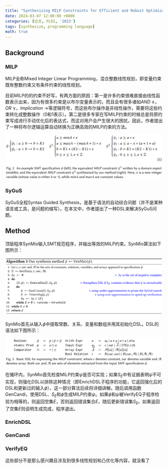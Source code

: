 ```yaml
---
title: "Synthesizing MILP Constraints for Efficient and Robust Optimization"
date: 2024-03-07 12:00:00 +0800
categories: [论文, PLDI, '2023']
tags: [synthesize, programming language]
math: true
---
```


## Background

### MILP

MILP全称Mixed Integer Linear Programming，混合整数线性规划，即变量约束既有整数约束又有条件约束的线性规划。

目前MILP的的约束不好写，有两方面的原因：第一是许多约束很难直接由线性函数表示出来，因为有很多约束是以布尔变量表示的，而且会有很多诸如$AND\ \land$，$OR\ \lor$，$Implication\ \longrightarrow$等逻辑符号，而这些布尔操作是非线性操作，需要将这些约束转化成整数操作（0和1表示）。第二是很多专家在写MILP约束的时候总是将原约束写成进行手动优化后的表达式，而这对用户会产生很大的困扰。因此，作者提出了一种将布尔逻辑运算自动转换为正确高效的MILP约束的方法。

![Alt text](/assets/img/2024-03-07-0-1.png)

### SyGuS

SyGuS全程Syntax Guided Synthesis，是基于语法的自动综合问题（并不是某种语言或工具，是问题的缩写）。在本文中，作者提出了一种DSL来解决SyGuS问题。

## Method

顶层程序SynMio输入SMT规范程序，并输出等效的MILP约束。SynMio算法如下图所示：

![Alt text](/assets/img/2024-03-07-0-2.png)

SynMio首先从输入$\phi$中提取常数、关系、变量和数组并用其初始化DSL。DSL的语法如下图所示：

![Alt text](/assets/img/2024-03-07-0-3.png)

在循环内，SynMio首先检查MILP约束$\psi$是否可实现；如果$S_E$中有证据表明$\psi$不可实现，则强化DSL以排除这种情况（即EnrichDSL子程序的功能，它返回强化后的DSL和更新过的输入$\phi$），这一部分算法后续将详细讲解。随后调用函数GenCandi，使用DSL、$S_E$和$\phi$生成MILP约束$\psi$。如果$\phi$和$\psi$被VerifyEQ子程序检验为相等的，则返回空集$E$，否则返回错误集合$E$，随后更新错误集$S_E$。如果返回了空集$E$则说明生成完成，程序退出。

### EnrichDSL

### GenCandi

### VerifyEQ

这些部分不是那么感兴趣且涉及到很多线性规划和凸优化等内容，就没看了